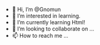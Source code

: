 - 👋 Hi, I’m @Gnomun
- 👀 I’m interested in learning.
- 🌱 I’m currently learning Html!
- 💞️ I’m looking to collaborate on ...
- 📫 How to reach me ...

<!---
Gnomun/Gnomun is a ✨ special ✨ repository because its `README.md` (this file) appears on your GitHub profile.
You can click the Preview link to take a look at your changes.
--->
